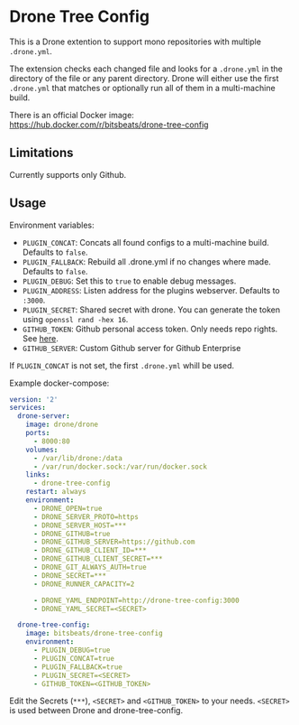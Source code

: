 # Drone Tree Config

This is a Drone extention to support mono repositories with multiple `.drone.yml`.

The extension checks each changed file and looks for a `.drone.yml` in the directory of the file or any parent directory. Drone will either use the first `.drone.yml` that matches or optionally run all of them in a multi-machine build.

There is an official Docker image: https://hub.docker.com/r/bitsbeats/drone-tree-config

## Limitations

Currently supports only Github.

## Usage

Environment variables:

- `PLUGIN_CONCAT`: Concats all found configs to a multi-machine build. Defaults to `false`.
- `PLUGIN_FALLBACK`: Rebuild all .drone.yml if no changes where made. Defaults to `false`.
- `PLUGIN_DEBUG`: Set this to `true` to enable debug messages.
- `PLUGIN_ADDRESS`: Listen address for the plugins webserver. Defaults to `:3000`.
- `PLUGIN_SECRET`: Shared secret with drone. You can generate the token using `openssl rand -hex 16`.
- `GITHUB_TOKEN`: Github personal access token. Only needs repo rights. See [here][1].
- `GITHUB_SERVER`: Custom Github server for Github Enterprise

If `PLUGIN_CONCAT` is not set, the first `.drone.yml` whill be used.

Example docker-compose:

```yaml
version: '2'
services:
  drone-server:
    image: drone/drone
    ports:
      - 8000:80
    volumes:
      - /var/lib/drone:/data
      - /var/run/docker.sock:/var/run/docker.sock
    links:
      - drone-tree-config
    restart: always
    environment:
      - DRONE_OPEN=true
      - DRONE_SERVER_PROTO=https
      - DRONE_SERVER_HOST=***
      - DRONE_GITHUB=true
      - DRONE_GITHUB_SERVER=https://github.com
      - DRONE_GITHUB_CLIENT_ID=***
      - DRONE_GITHUB_CLIENT_SECRET=***
      - DRONE_GIT_ALWAYS_AUTH=true
      - DRONE_SECRET=***
      - DRONE_RUNNER_CAPACITY=2

      - DRONE_YAML_ENDPOINT=http://drone-tree-config:3000
      - DRONE_YAML_SECRET=<SECRET>

  drone-tree-config:
    image: bitsbeats/drone-tree-config
    environment:
      - PLUGIN_DEBUG=true
      - PLUGIN_CONCAT=true
      - PLUGIN_FALLBACK=true
      - PLUGIN_SECRET=<SECRET>
      - GITHUB_TOKEN=<GITHUB_TOKEN>
```

Edit the Secrets (`***`), `<SECRET>` and `<GITHUB_TOKEN>` to your needs. `<SECRET>` is used between Drone and drone-tree-config.

[1]: https://help.github.com/en/articles/creating-a-personal-access-token-for-the-command-line
